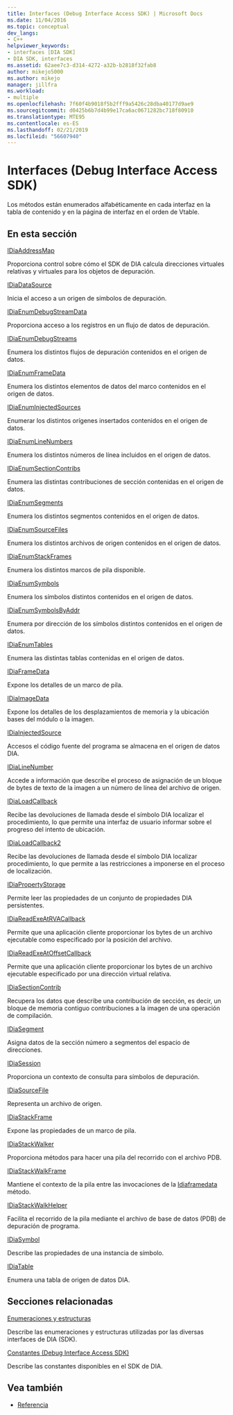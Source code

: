 ```yaml
---
title: Interfaces (Debug Interface Access SDK) | Microsoft Docs
ms.date: 11/04/2016
ms.topic: conceptual
dev_langs:
- C++
helpviewer_keywords:
- interfaces [DIA SDK]
- DIA SDK, interfaces
ms.assetid: 62aee7c3-d314-4272-a32b-b2818f32fab8
author: mikejo5000
ms.author: mikejo
manager: jillfra
ms.workload:
- multiple
ms.openlocfilehash: 7f60f4b9018f5b2fff9a5426c28dba40177d9ae9
ms.sourcegitcommit: d0425b6b7d4b99e17ca6ac0671282bc718f80910
ms.translationtype: MTE95
ms.contentlocale: es-ES
ms.lasthandoff: 02/21/2019
ms.locfileid: "56607940"
---
```

# <a name="interfaces-debug-interface-access-sdk"></a>Interfaces (Debug Interface Access SDK)
Los métodos están enumerados alfabéticamente en cada interfaz en la tabla de contenido y en la página de interfaz en el orden de Vtable.

## <a name="in-this-section"></a>En esta sección

[IDiaAddressMap](../../debugger/debug-interface-access/idiaaddressmap.md)

Proporciona control sobre cómo el SDK de DIA calcula direcciones virtuales relativas y virtuales para los objetos de depuración.

[IDiaDataSource](../../debugger/debug-interface-access/idiadatasource.md)

Inicia el acceso a un origen de símbolos de depuración.

[IDiaEnumDebugStreamData](../../debugger/debug-interface-access/idiaenumdebugstreamdata.md)

Proporciona acceso a los registros en un flujo de datos de depuración.

[IDiaEnumDebugStreams](../../debugger/debug-interface-access/idiaenumdebugstreams.md)

Enumera los distintos flujos de depuración contenidos en el origen de datos.

[IDiaEnumFrameData](../../debugger/debug-interface-access/idiaenumframedata.md)

Enumera los distintos elementos de datos del marco contenidos en el origen de datos.

[IDiaEnumInjectedSources](../../debugger/debug-interface-access/idiaenuminjectedsources.md)

Enumerar los distintos orígenes insertados contenidos en el origen de datos.

[IDiaEnumLineNumbers](../../debugger/debug-interface-access/idiaenumlinenumbers.md)

Enumera los distintos números de línea incluidos en el origen de datos.

[IDiaEnumSectionContribs](../../debugger/debug-interface-access/idiaenumsectioncontribs.md)

Enumera las distintas contribuciones de sección contenidas en el origen de datos.

[IDiaEnumSegments](../../debugger/debug-interface-access/idiaenumsegments.md)

Enumera los distintos segmentos contenidos en el origen de datos.

[IDiaEnumSourceFiles](../../debugger/debug-interface-access/idiaenumsourcefiles.md)

Enumera los distintos archivos de origen contenidos en el origen de datos.

[IDiaEnumStackFrames](../../debugger/debug-interface-access/idiaenumstackframes.md)

Enumera los distintos marcos de pila disponible.

[IDiaEnumSymbols](../../debugger/debug-interface-access/idiaenumsymbols.md)

Enumera los símbolos distintos contenidos en el origen de datos.

[IDiaEnumSymbolsByAddr](../../debugger/debug-interface-access/idiaenumsymbolsbyaddr.md)

Enumera por dirección de los símbolos distintos contenidos en el origen de datos.

[IDiaEnumTables](../../debugger/debug-interface-access/idiaenumtables.md)

Enumera las distintas tablas contenidas en el origen de datos.

[IDiaFrameData](../../debugger/debug-interface-access/idiaframedata.md)

Expone los detalles de un marco de pila.

[IDiaImageData](../../debugger/debug-interface-access/idiaimagedata.md)

Expone los detalles de los desplazamientos de memoria y la ubicación bases del módulo o la imagen.

[IDiaInjectedSource](../../debugger/debug-interface-access/idiainjectedsource.md)

Accesos el código fuente del programa se almacena en el origen de datos DIA.

[IDiaLineNumber](../../debugger/debug-interface-access/idialinenumber.md)

Accede a información que describe el proceso de asignación de un bloque de bytes de texto de la imagen a un número de línea del archivo de origen.

[IDiaLoadCallback](../../debugger/debug-interface-access/idialoadcallback.md)

Recibe las devoluciones de llamada desde el símbolo DIA localizar el procedimiento, lo que permite una interfaz de usuario informar sobre el progreso del intento de ubicación.

[IDiaLoadCallback2](../../debugger/debug-interface-access/idialoadcallback2.md)

Recibe las devoluciones de llamada desde el símbolo DIA localizar procedimiento, lo que permite a las restricciones a imponerse en el proceso de localización.

[IDiaPropertyStorage](../../debugger/debug-interface-access/idiapropertystorage.md)

Permite leer las propiedades de un conjunto de propiedades DIA persistentes.

[IDiaReadExeAtRVACallback](../../debugger/debug-interface-access/idiareadexeatrvacallback.md)

Permite que una aplicación cliente proporcionar los bytes de un archivo ejecutable como especificado por la posición del archivo.

[IDiaReadExeAtOffsetCallback](../../debugger/debug-interface-access/idiareadexeatoffsetcallback.md)

Permite que una aplicación cliente proporcionar los bytes de un archivo ejecutable especificado por una dirección virtual relativa.

[IDiaSectionContrib](../../debugger/debug-interface-access/idiasectioncontrib.md)

Recupera los datos que describe una contribución de sección, es decir, un bloque de memoria contiguo contribuciones a la imagen de una operación de compilación.

[IDiaSegment](../../debugger/debug-interface-access/idiasegment.md)

Asigna datos de la sección número a segmentos del espacio de direcciones.

[IDiaSession](../../debugger/debug-interface-access/idiasession.md)

Proporciona un contexto de consulta para símbolos de depuración.

[IDiaSourceFile](../../debugger/debug-interface-access/idiasourcefile.md)

Representa un archivo de origen.

[IDiaStackFrame](../../debugger/debug-interface-access/idiastackframe.md)

Expone las propiedades de un marco de pila.

[IDiaStackWalker](../../debugger/debug-interface-access/idiastackwalker.md)

Proporciona métodos para hacer una pila del recorrido con el archivo PDB.

[IDiaStackWalkFrame](../../debugger/debug-interface-access/idiastackwalkframe.md)

Mantiene el contexto de la pila entre las invocaciones de la [Idiaframedata](../../debugger/debug-interface-access/idiaframedata-execute.md) método.

[IDiaStackWalkHelper](../../debugger/debug-interface-access/idiastackwalkhelper.md)

Facilita el recorrido de la pila mediante el archivo de base de datos (PDB) de depuración de programa.

[IDiaSymbol](../../debugger/debug-interface-access/idiasymbol.md)

Describe las propiedades de una instancia de símbolo.

[IDiaTable](../../debugger/debug-interface-access/idiatable.md)

Enumera una tabla de origen de datos DIA.

## <a name="related-sections"></a>Secciones relacionadas
[Enumeraciones y estructuras](../../debugger/debug-interface-access/enumerations-and-structures.md)

Describe las enumeraciones y estructuras utilizadas por las diversas interfaces de DIA (SDK).

[Constantes (Debug Interface Access SDK)](../../debugger/debug-interface-access/constants-debug-interface-access-sdk.md)

Describe las constantes disponibles en el SDK de DIA.

## <a name="see-also"></a>Vea también

- [Referencia](../../debugger/debug-interface-access/debug-interface-access-sdk-reference.md)